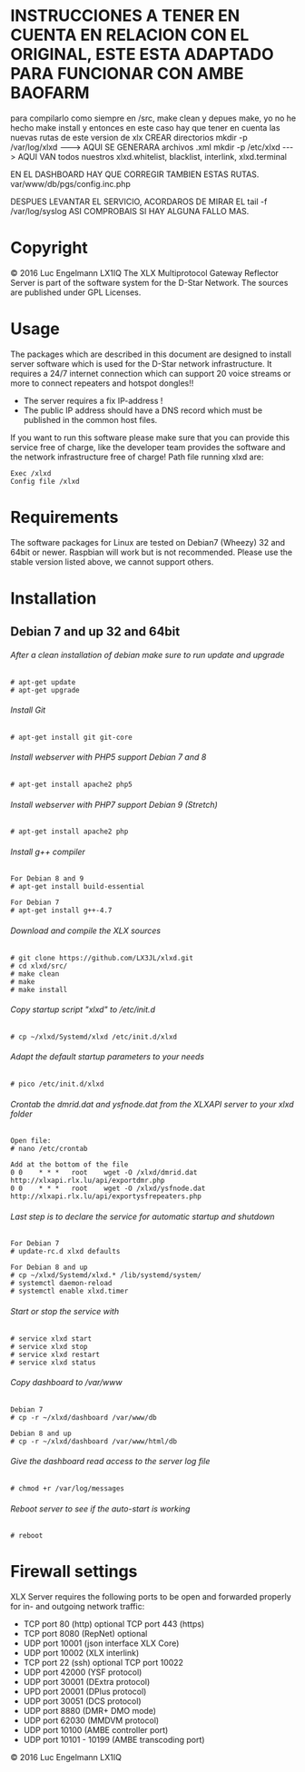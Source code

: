 # INSTRUCCIONES A TENER EN CUENTA EN RELACION CON EL ORIGINAL, ESTE ESTA ADAPTADO PARA FUNCIONAR CON AMBE BAOFARM

para compilarlo como siempre en /src, make clean y depues make, yo no he hecho make install y entonces en este caso hay que tener en cuenta las nuevas rutas de este version de xlx
CREAR directorios
mkdir -p /var/log/xlxd  ---> AQUI SE GENERARA archivos .xml
mkdir -p /etc/xlxd      ---> AQUI VAN todos nuestros xlxd.whitelist, blacklist, interlink, xlxd.terminal

EN EL DASHBOARD HAY QUE CORREGIR TAMBIEN ESTAS RUTAS.
var/www/db/pgs/config.inc.php

DESPUES LEVANTAR EL SERVICIO, ACORDAROS DE MIRAR EL tail -f /var/log/syslog 
ASI COMPROBAIS SI HAY ALGUNA FALLO MAS.

# Copyright

© 2016 Luc Engelmann LX1IQ
The XLX Multiprotocol Gateway Reflector Server is part of the software system
for the D-Star Network.
The sources are published under GPL Licenses.
 
# Usage
 
The packages which are described in this document are designed to install server
software which is used for the D-Star network infrastructure.
It requires a 24/7 internet connection which can support 20 voice streams or more
to connect repeaters and hotspot dongles!!
 
 - The server requires a fix IP-address !
 - The public IP address should have a DNS record which must be published in the
   common host files.
 
If you want to run this software please make sure that you can provide this
service free of charge, like the developer team provides the software and the
network infrastructure free of charge!
Path file running xlxd are:
```
Exec /xlxd
Config file /xlxd
```
# Requirements

The software packages for Linux are tested on Debian7 (Wheezy) 32 and 64bit or newer.
Raspbian will work but is not recommended.
Please use the stable version listed above, we cannot support others.
 
# Installation

## Debian 7 and up 32 and 64bit
###### After a clean installation of debian make sure to run update and upgrade
```
# apt-get update
# apt-get upgrade
 ```
###### Install Git
```
# apt-get install git git-core
```
###### Install webserver with PHP5 support Debian 7 and 8
```
# apt-get install apache2 php5
```
###### Install webserver with PHP7 support Debian 9 (Stretch)
```
# apt-get install apache2 php
```
###### Install g++ compiler
```
For Debian 8 and 9
# apt-get install build-essential

For Debian 7
# apt-get install g++-4.7
```
###### Download and compile the XLX sources
 ```
# git clone https://github.com/LX3JL/xlxd.git
# cd xlxd/src/
# make clean
# make
# make install
 ```
###### Copy startup script "xlxd" to /etc/init.d
```
# cp ~/xlxd/Systemd/xlxd /etc/init.d/xlxd
```
###### Adapt the default startup parameters to your needs
```
# pico /etc/init.d/xlxd
```
###### Crontab the dmrid.dat and ysfnode.dat from the XLXAPI server to your xlxd folder
```
Open file:
# nano /etc/crontab
 
Add at the bottom of the file
0 0    * * *   root    wget -O /xlxd/dmrid.dat http://xlxapi.rlx.lu/api/exportdmr.php
0 0    * * *   root    wget -O /xlxd/ysfnode.dat http://xlxapi.rlx.lu/api/exportysfrepeaters.php 
```
###### Last step is to declare the service for automatic startup and shutdown
```
For Debian 7
# update-rc.d xlxd defaults

For Debian 8 and up
# cp ~/xlxd/Systemd/xlxd.* /lib/systemd/system/
# systemctl daemon-reload
# systemctl enable xlxd.timer
```
###### Start or stop the service with
```
# service xlxd start
# service xlxd stop
# service xlxd restart
# service xlxd status
```
###### Copy dashboard to /var/www
```
Debian 7
# cp -r ~/xlxd/dashboard /var/www/db

Debian 8 and up
# cp -r ~/xlxd/dashboard /var/www/html/db
```
###### Give the dashboard read access to the server log file 
 ```
# chmod +r /var/log/messages 
 ```
###### Reboot server to see if the auto-start is working
 ```
# reboot
 ```
# Firewall settings #
 
XLX Server requires the following ports to be open and forwarded properly for in- and outgoing network traffic:
 - TCP port 80            (http) optional TCP port 443 (https)
 - TCP port 8080          (RepNet) optional
 - UDP port 10001         (json interface XLX Core)
 - UDP port 10002         (XLX interlink)
 - TCP port 22            (ssh) optional  TCP port 10022
 - UDP port 42000         (YSF protocol)
 - UDP port 30001         (DExtra protocol)
 - UPD port 20001         (DPlus protocol)
 - UDP port 30051         (DCS protocol)
 - UDP port 8880          (DMR+ DMO mode)
 - UDP port 62030         (MMDVM protocol)
 - UDP port 10100         (AMBE controller port)
 - UDP port 10101 - 10199 (AMBE transcoding port)

© 2016 Luc Engelmann LX1IQ
